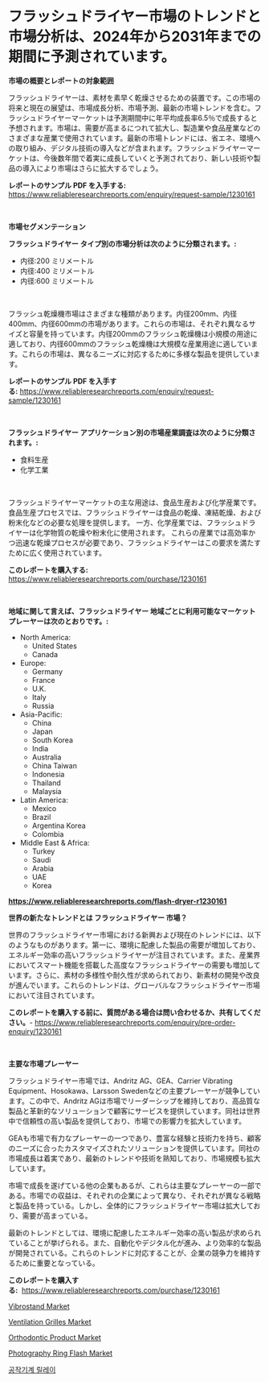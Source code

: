 <p><h1>フラッシュドライヤー市場のトレンドと市場分析は、2024年から2031年までの期間に予測されています。</h1></p><p><strong>市場の概要とレポートの対象範囲</strong></p>
<p><p>フラッシュドライヤーは、素材を素早く乾燥させるための装置です。この市場の将来と現在の展望は、市場成長分析、市場予測、最新の市場トレンドを含む。フラッシュドライヤーマーケットは予測期間中に年平均成長率6.5％で成長すると予想されます。市場は、需要が高まるにつれて拡大し、製造業や食品産業などのさまざまな産業で使用されています。最新の市場トレンドには、省エネ、環境への取り組み、デジタル技術の導入などが含まれます。フラッシュドライヤーマーケットは、今後数年間で着実に成長していくと予測されており、新しい技術や製品の導入により市場はさらに拡大するでしょう。</p></p>
<p><strong>レポートのサンプル PDF を入手する:</strong> <a href="https://www.reliableresearchreports.com/enquiry/request-sample/1230161">https://www.reliableresearchreports.com/enquiry/request-sample/1230161</a></p>
<p>&nbsp;</p>
<p><strong>市場セグメンテーション</strong></p>
<p><strong>フラッシュドライヤー タイプ別の市場分析は次のように分類されます。:</strong></p>
<p><ul><li>内径:200 ミリメートル</li><li>内径:400 ミリメートル</li><li>内径:600 ミリメートル</li></ul></p>
<p>&nbsp;</p>
<p><p>フラッシュ乾燥機市場はさまざまな種類があります。内径200mm、内径400mm、内径600mmの市場があります。これらの市場は、それぞれ異なるサイズと容量を持っています。内径200mmのフラッシュ乾燥機は小規模の用途に適しており、内径600mmのフラッシュ乾燥機は大規模な産業用途に適しています。これらの市場は、異なるニーズに対応するために多様な製品を提供しています。</p></p>
<p><strong>レポートのサンプル PDF を入手する:</strong>&nbsp;<a href="https://www.reliableresearchreports.com/enquiry/request-sample/1230161">https://www.reliableresearchreports.com/enquiry/request-sample/1230161</a></p>
<p>&nbsp;</p>
<p><strong> フラッシュドライヤー アプリケーション別の市場産業調査は次のように分類されます。:</strong></p>
<p><ul><li>食料生産</li><li>化学工業</li></ul></p>
<p>&nbsp;</p>
<p><p>フラッシュドライヤーマーケットの主な用途は、食品生産および化学産業です。 食品生産プロセスでは、フラッシュドライヤーは食品の乾燥、凍結乾燥、および粉末化などの必要な処理を提供します。 一方、化学産業では、フラッシュドライヤーは化学物質の乾燥や粉末化に使用されます。 これらの産業では高効率かつ迅速な乾燥プロセスが必要であり、フラッシュドライヤーはこの要求を満たすために広く使用されています。</p></p>
<p><strong>このレポートを購入する:</strong>&nbsp; <a href="https://www.reliableresearchreports.com/purchase/1230161">https://www.reliableresearchreports.com/purchase/1230161</a></p>
<p>&nbsp;</p>
<p><strong>地域に関して言えば、フラッシュドライヤー 地域ごとに利用可能なマーケットプレーヤーは次のとおりです。:</strong></p>
<p><ul>
    <li>
        North America:
        <ul>
            <li>United States</li>
            <li>Canada</li>
        </ul>
    </li>
    <li>
        Europe:
        <ul>
            <li>Germany</li>
            <li>France</li>
            <li>U.K.</li>
            <li>Italy</li>
            <li>Russia</li>
        </ul>
    </li>
    <li>
        Asia-Pacific:
        <ul>
            <li>China</li>
            <li>Japan</li>
            <li>South Korea</li>
            <li>India</li>
            <li>Australia</li>
            <li>China Taiwan</li>
            <li>Indonesia</li>
            <li>Thailand</li>
            <li>Malaysia</li>
        </ul>
    </li>
    <li>
        Latin America:
        <ul>
            <li>Mexico</li>
            <li>Brazil</li>
            <li>Argentina Korea</li>
            <li>Colombia</li>
        </ul>
    </li>
    <li>
        Middle East & Africa:
        <ul>
            <li>Turkey</li>
            <li>Saudi</li>
            <li>Arabia</li>
            <li>UAE</li>
            <li>Korea</li>
        </ul>
    </li>
    </ul></p>
<p><strong><a href="https://www.reliableresearchreports.com/flash-dryer-r1230161">https://www.reliableresearchreports.com/flash-dryer-r1230161</a></strong>&nbsp;</p>
<p><strong>世界の新たなトレンドとは フラッシュドライヤー 市場？</strong></p>
<p><p>世界のフラッシュドライヤー市場における新興および現在のトレンドには、以下のようなものがあります。第一に、環境に配慮した製品の需要が増加しており、エネルギー効率の高いフラッシュドライヤーが注目されています。また、産業界においてスマート機能を搭載した高度なフラッシュドライヤーの需要も増加しています。さらに、素材の多様性や耐久性が求められており、新素材の開発や改良が進んでいます。これらのトレンドは、グローバルなフラッシュドライヤー市場において注目されています。</p></p>
<p><strong>このレポートを購入する前に、質問がある場合は問い合わせるか、共有してください。</strong>- <a href="https://www.reliableresearchreports.com/enquiry/pre-order-enquiry/1230161">https://www.reliableresearchreports.com/enquiry/pre-order-enquiry/1230161</a></p>
<p>&nbsp;</p>
<p><strong>主要な市場プレーヤー</strong></p>
<p><p>フラッシュドライヤー市場では、Andritz AG、GEA、Carrier Vibrating Equipment、Hosokawa、Larsson Swedenなどの主要プレーヤーが競争しています。この中で、Andritz AGは市場でリーダーシップを維持しており、高品質な製品と革新的なソリューションで顧客にサービスを提供しています。同社は世界中で信頼性の高い製品を提供しており、市場での影響力を拡大しています。</p><p>GEAも市場で有力なプレーヤーの一つであり、豊富な経験と技術力を持ち、顧客のニーズに合ったカスタマイズされたソリューションを提供しています。同社の市場成長は着実であり、最新のトレンドや技術を熟知しており、市場規模も拡大しています。</p><p>市場で成長を遂げている他の企業もあるが、これらは主要なプレーヤーの一部である。市場での収益は、それぞれの企業によって異なり、それぞれが異なる戦略と製品を持っている。しかし、全体的にフラッシュドライヤー市場は拡大しており、需要が高まっている。</p><p>最新のトレンドとしては、環境に配慮したエネルギー効率の高い製品が求められていることが挙げられる。また、自動化やデジタル化が進み、より効率的な製品が開発されている。これらのトレンドに対応することが、企業の競争力を維持するために重要となっている。</p></p>
<p><strong>このレポートを購入する:</strong>&nbsp;&nbsp;<a href="https://www.reliableresearchreports.com/purchase/1230161">https://www.reliableresearchreports.com/purchase/1230161</a></p>
<p><p><a href="https://github.com/Sarissaschmalingtr6fz2739/Market-Research-Report-List-2/blob/main/vibrostand-market.md">Vibrostand Market</a></p><p><a href="https://github.com/jodemen/Market-Research-Report-List-2/blob/main/ventilation-grilles-market.md">Ventilation Grilles Market</a></p><p><a href="https://ivy-potential-64b.notion.site/Orthodontic-Product-Market-Focuses-on-Market-Share-Size-and-Projected-Forecast-Till-2031-960d441bbc3549a19d8c5d13465b5329">Orthodontic Product Market</a></p><p><a href="https://view.publitas.com/reportprime-1/photography-ring-flash-market-the-key-to-successful-business-strategy-forecast-till-2031/">Photography Ring Flash Market</a></p><p><a href="https://github.com/wallacBahrtyinger567686/Market-Research-Report-List-1/blob/main/568308228534.md">공작기계 릴레이</a></p></p>